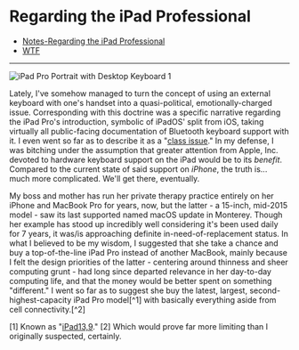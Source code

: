 # Regarding the iPad Professional

- [Notes-Regarding the iPad Professional](drafts://open?uuid=3862CF0D-843C-4BDE-996A-054F901FBE16)
- [WTF](https://davidblue.wtf/drafts/44BC145C-E05C-4E75-9771-A6711BE80FC8.html)

---

![iPad Pro Portrait with Desktop Keyboard 1](https://i.snap.as/lfz77IGN.jpeg)

Lately, I've somehow managed to turn the concept of using an external keyboard with one's handset into a quasi-political, emotionally-charged issue. Corresponding with this doctrine was a specific narrative regarding the iPad Pro's introduction, symbolic of iPadOS' split from iOS, taking virtually all public-facing documentation of Bluetooth keyboard support with it. I even went so far as to describe it as a "[class issue](https://whyp.it/t/the-iphone-x-bluetooth-keyboard-issue-is-a-class-issue-45467¸)." In my defense, I was bitching under the assumption that greater attention from Apple, Inc. devoted to hardware keyboard support on the iPad would be to its *benefit*. Compared to the current state of said support on *iPhone*, the truth is... much more complicated. We'll get there, eventually.

My boss and mother has run her private therapy practice entirely on her iPhone and MacBook Pro for years, now, but the latter - a 15-inch, mid-2015 model - saw its last supported named macOS update in Monterey. Though her example has stood up incredibly well considering it's been used daily for 7 years, it was/is approaching definite in-need-of-replacement status. In what I believed to be my wisdom, I suggested that she take a chance and buy a top-of-the-line iPad Pro instead of another MacBook, mainly because I felt the design priorities of the latter - centering around thinness and sheer computing grunt - had long since departed relevance in her day-to-day computing life, and that the money would be better spent on something "different." I went so far as to suggest she buy the latest, largest, second-highest-capacity iPad Pro model[^1] with basically everything aside from cell connectivity.[^2]

[1] Known as "[iPad13,9](https://phonedb.net/index.php?m=device&id=19186&c=apple_ipad_pro_12.9-inch_2021_5th_gen_a2378_wifi_1tb__apple_ipad_13,9)."
[2] Which would prove far more limiting than I originally suspected, certainly.